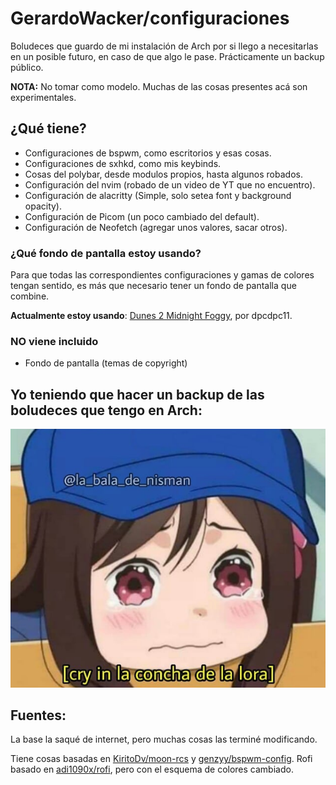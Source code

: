 # GerardoWacker/configuraciones
Boludeces que guardo de mi instalación de Arch por si llego a necesitarlas en un posible futuro, en caso de que algo le pase. Prácticamente un backup público.

**NOTA:** No tomar como modelo. Muchas de las cosas presentes acá son experimentales.

## ¿Qué tiene?
- Configuraciones de bspwm, como escritorios y esas cosas.
- Configuraciones de sxhkd, como mis keybinds.
- Cosas del polybar, desde modulos propios, hasta algunos robados.
- Configuración del nvim (robado de un video de YT que no encuentro).
- Configuración de alacritty (Simple, solo setea font y background opacity).
- Configuración de Picom (un poco cambiado del default).
- Configuración de Neofetch (agregar unos valores, sacar otros).

### ¿Qué fondo de pantalla estoy usando?
Para que todas las correspondientes configuraciones y gamas de colores tengan sentido, es más que necesario tener un fondo de pantalla que combine.

**Actualmente estoy usando**: [Dunes 2 Midnight Foggy](https://www.deviantart.com/dpcdpc11/art/DUNES-2-Wallpaper-5120x2880px-656488303), por dpcdpc11.

### **NO** viene incluido
- Fondo de pantalla (temas de copyright)

## Yo teniendo que hacer un backup de las boludeces que tengo en Arch:
<img src="/cry in la concha de la lora.png" />

## Fuentes:
La base la saqué de internet, pero muchas cosas las terminé modificando.

Tiene cosas basadas en [KiritoDv/moon-rcs](https://github.com/KiritoDv/moon-rcs) y [genzyy/bspwm-config](https://github.com/genzyy/bspwm-config). Rofi basado en [adi1090x/rofi](https://github.com/adi1090x/rofi), pero con el esquema de colores cambiado.

